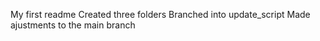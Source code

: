 My first readme
Created three folders
Branched into update_script
Made ajustments to the main branch
